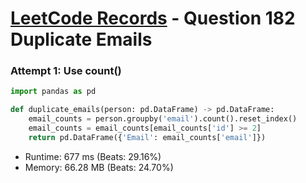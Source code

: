 # [LeetCode Records](../README.md) - Question 182 Duplicate Emails

### Attempt 1: Use count()
```py
import pandas as pd

def duplicate_emails(person: pd.DataFrame) -> pd.DataFrame:
    email_counts = person.groupby('email').count().reset_index()
    email_counts = email_counts[email_counts['id'] >= 2]
    return pd.DataFrame({'Email': email_counts['email']})
```
- Runtime: 677 ms (Beats: 29.16%)
- Memory: 66.28 MB (Beats: 24.70%)

<br>
